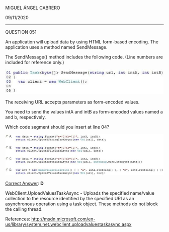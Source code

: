 MIGUEL ÁNGEL CABRERO

09/11/2020

_________________________________________________________

QUESTION 051

An application will upload data by using HTML form-based encoding. The application uses a method named SendMessage.

The SendMessage() method includes the following code. (Line numbers are included for reference only.)



![](img\051-01.jpg)

The receiving URL accepts parameters as form-encoded values.

You need to send the values intA and intB as form-encoded values named a and b, respectively.

Which code segment should you insert at line 04?



![](img\051-02.jpg)



<u>Correct Answer</u>: **D**

WebClient.UploadValuesTaskAsync - Uploads the specified name/value collection to the resource identified by the specified URI as an asynchronous operation using a task object. These methods do not block the calling thread.

References: http://msdn.microsoft.com/en-us/library/system.net.webclient.uploadvaluestaskasync.aspx
